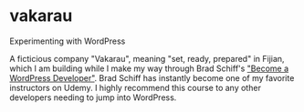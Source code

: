 # vakarau
Experimenting with WordPress

A ficticious company "Vakarau", meaning "set, ready, prepared" in Fijian, which I am building while I make my way through Brad Schiff's ["Become a WordPress Developer"](https://www.udemy.com/share/1003myBUcacFhaRHw=/). Brad Schiff has instantly become one of my favorite instructors on Udemy.  I highly recommend this course to any other developers needing to jump into WordPress.
